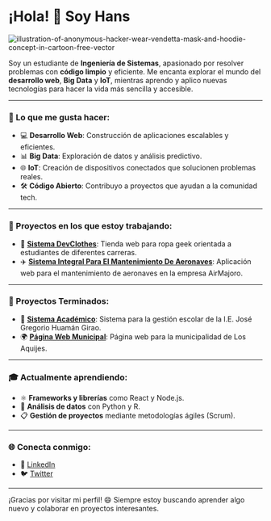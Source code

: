# ¡Hola! 👋 Soy Hans

![illustration-of-anonymous-hacker-wear-vendetta-mask-and-hoodie-concept-in-cartoon-free-vector](https://github.com/user-attachments/assets/22d54067-f1bd-4779-8bc0-386c6f67a5dc)

Soy un estudiante de **Ingeniería de Sistemas**, apasionado por resolver problemas con **código limpio** y eficiente. Me encanta explorar el mundo del **desarrollo web**, **Big Data** y **IoT**, mientras aprendo y aplico nuevas tecnologías para hacer la vida más sencilla y accesible.

---

### 🔧 Lo que me gusta hacer:
- 💻 **Desarrollo Web**: Construcción de aplicaciones escalables y eficientes.
- 📊 **Big Data**: Exploración de datos y análisis predictivo.
- 🌐 **IoT**: Creación de dispositivos conectados que solucionen problemas reales.
- 🛠️ **Código Abierto**: Contribuyo a proyectos que ayudan a la comunidad tech.

---

### 🚀 Proyectos en los que estoy trabajando:
- 👕 **[Sistema DevClothes](#)**: Tienda web para ropa geek orientada a estudiantes de diferentes carreras.
- ✈️ **[Sistema Integral Para El Mantenimiento De Aeronaves](#)**: Aplicación web para el mantenimiento de aeronaves en la empresa AirMajoro.

---

### 🚀 Proyectos Terminados:
- 🏫 **[Sistema Académico](#)**: Sistema para la gestión escolar de la I.E. José Gregorio Huamán Girao.
- 🌍 **[Página Web Municipal](#)**: Página web para la municipalidad de Los Aquijes.

---

### 🎓 Actualmente aprendiendo:
- ⚛️ **Frameworks y librerías** como React y Node.js.
- 🐍 **Análisis de datos** con Python y R.
- 📋 **Gestión de proyectos** mediante metodologías ágiles (Scrum).

---

### 🌐 Conecta conmigo:
- 💼 [LinkedIn](#)
- 🐦 [Twitter](#)

---

¡Gracias por visitar mi perfil! 😄 Siempre estoy buscando aprender algo nuevo y colaborar en proyectos interesantes.
